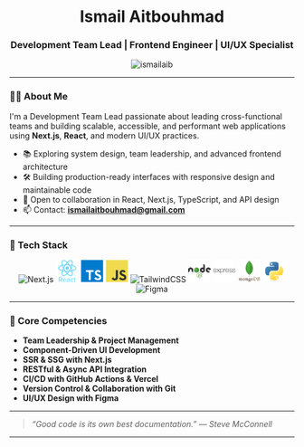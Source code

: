 <h1 align="center">Ismail Aitbouhmad</h1>
<h3 align="center">Development Team Lead | Frontend Engineer | UI/UX Specialist</h3>

<p align="center">
  <img src="https://komarev.com/ghpvc/?username=ismailaib&label=Profile%20Views&color=0e75b6&style=flat" alt="ismailaib" />
</p>

---

### 👨‍💻 About Me

I'm a Development Team Lead passionate about leading cross-functional teams and building scalable, accessible, and performant web applications using **Next.js**, **React**, and modern UI/UX practices.

- 📚 Exploring system design, team leadership, and advanced frontend architecture
- 🛠️ Building production-ready interfaces with responsive design and maintainable code
- 💬 Open to collaboration in React, Next.js, TypeScript, and API design
- 📫 Contact: **ismailaitbouhmad@gmail.com**

---

### 🧰 Tech Stack

<p align="center">
  <img src="https://cdn.worldvectorlogo.com/logos/nextjs-2.svg" alt="Next.js" width="40" />
  <img src="https://raw.githubusercontent.com/devicons/devicon/master/icons/react/react-original-wordmark.svg" alt="React" width="40" />
  <img src="https://raw.githubusercontent.com/devicons/devicon/master/icons/typescript/typescript-original.svg" alt="TypeScript" width="40" />
  <img src="https://raw.githubusercontent.com/devicons/devicon/master/icons/javascript/javascript-original.svg" alt="JavaScript" width="40" />
  <img src="https://www.vectorlogo.zone/logos/tailwindcss/tailwindcss-icon.svg" alt="TailwindCSS" width="40" />
  <img src="https://raw.githubusercontent.com/devicons/devicon/master/icons/nodejs/nodejs-original-wordmark.svg" alt="Node.js" width="40" />
  <img src="https://raw.githubusercontent.com/devicons/devicon/master/icons/express/express-original-wordmark.svg" alt="Express" width="40" />
  <img src="https://raw.githubusercontent.com/devicons/devicon/master/icons/mongodb/mongodb-original-wordmark.svg" alt="MongoDB" width="40" />
  <img src="https://raw.githubusercontent.com/devicons/devicon/master/icons/python/python-original.svg" alt="Python" width="40" />
  <img src="https://www.vectorlogo.zone/logos/figma/figma-icon.svg" alt="Figma" width="40" />
</p>

---

### 🧪 Core Competencies

- **Team Leadership & Project Management**  
- **Component-Driven UI Development**  
- **SSR & SSG with Next.js**  
- **RESTful & Async API Integration**  
- **CI/CD with GitHub Actions & Vercel**  
- **Version Control & Collaboration with Git**  
- **UI/UX Design with Figma**

---

> *“Good code is its own best documentation.” — Steve McConnell*

---
